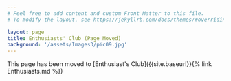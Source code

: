 ```yaml
---
# Feel free to add content and custom Front Matter to this file.
# To modify the layout, see https://jekyllrb.com/docs/themes/#overriding-theme-defaults

layout: page
title: Enthusiasts' Club (Page Moved)
background: '/assets/Images3/pic09.jpg'
---
```

This page has been moved to [Enthusiast's Club]({{site.baseurl}}{% link Enthusiasts.md %})